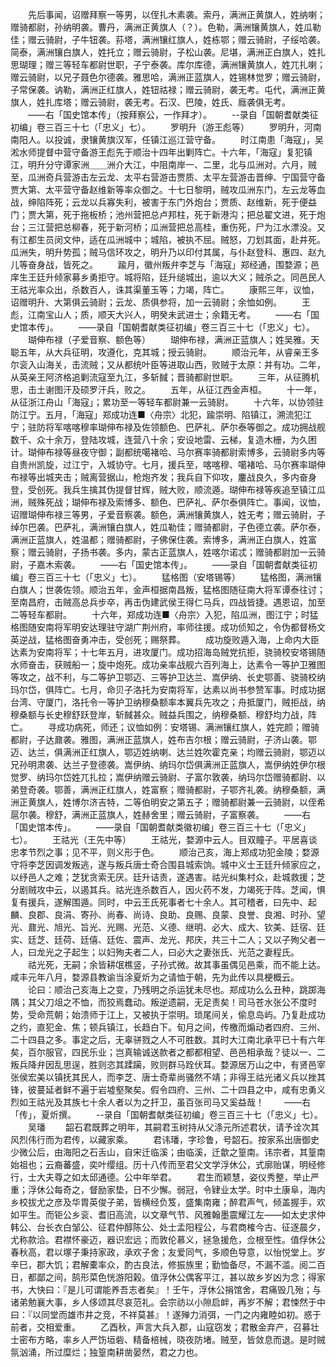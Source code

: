 <!-- { "loadSidebar": true } -->
　　先后事闻，诏赠拜察一等男，以侄扎木素袭。索丹，满洲正黄旗人，姓纳喇；赠骑都尉，孙纳明袭。曹丹，满洲正黄旗人（？）。色勒，满洲镶黄旗人，姓瓜勒佳；赠云骑尉，子牛钮袭。荪塔，满洲镶红旗人，姓栋鄂；赠云骑尉，子绥哈袭。简泰，满洲镶白旗人，姓托立；赠云骑尉，子松山袭。尼堪，满洲正白旗人，姓扎思瑚理；赠三等轻车都尉世职，子宁泰袭。库尔库德，满洲镶黄旗人，姓兀扎喇；赠云骑尉，以兄子聂色尔德袭。雅思哈，满洲正蓝旗人，姓锡林觉罗；赠云骑尉，子常保袭。讷勒，满洲正红旗人，姓钮祜禄；赠云骑尉，袭无考。屯代，满洲正黄旗人，姓扎库塔；赠云骑尉，袭无考。石汉、巴陵，姓氏、廕袭俱无考。
　　——右「国史馆本传」（按拜察公，一作拜才）。
　　--录自「国朝耆献类征初编」卷三百三十七（「忠义」七）。
　　罗明升（游王彪等）
　　罗明升，河南南阳人。以投诚，隶镶黄旗汉军，任镇江巡江营守备。
　　时江南患「海寇」，吴淞水师提督中营守备游王彪先于顺治十四年出剿阵亡。十六年，「海寇」复犯镇江，明升分守谭家洲＿＿洲介大江，中阻南岸一、二里，北与瓜洲对。六月，贼至，瓜洲奇兵营游击左云龙、太平右营游击贾质、太平左营游击晋绅、宁国营守备贾大第、太平营守备赵维新等率众御之。十七日黎明，贼攻瓜洲东门，左云龙等血战，绅陷阵死；云龙以兵寡失利，被害于东门外炮台；贾质、赵维新，死于便益门；贾大第，死于拖板桥；池州营把总卢邦柱，死于新港沟；把总翟文进，死于炮台；三江营把总柳春，死于新河桥；瓜洲营把总高桂，重伤死，尸为江水漂没。又有江都生员闵文仲，适在瓜洲城中；城陷，被执不屈。贼怒，刀划其面，赴井死。瓜洲失，明升势孤；贼马信环攻之，明升乃以印付其属，与仆赵登科、惠四、赵九儿等奋身战，皆死之。
　　踰月，徽州叛弁李芝与「海寇」郑经通，围婺源；邑庠生王廷升倾家募乡勇拒守。城将陷，廷升缒城出，逾以大义；贼杀之。同邑民人王祜光率众出，杀数百人，诛其渠董玉等；力竭，阵亡。
　　康熙三年，议恤，诏赠明升、大第俱云骑尉；云龙、质俱参将，加一云骑尉；余恤如例。
　　王彪，江南宝山人；质，顺天大兴人，明癸未武进士；余籍无考。
　　——右「国史馆本传」。
　　——录自「国朝耆献类征初编」卷三百三十七（「忠义」七）。
　　瑚伸布禄（子爱音察、额色等）
　　瑚伸布禄，满洲正蓝旗人；姓吴雅。天聪五年，从大兵征明，攻遵化，克其城；授云骑尉。
　　顺治元年，从睿亲王多尔衮入山海关，击流贼；又从都统叶臣等进取山西，败贼于太原：并有功。二年，从英亲王阿济格追剿流寇至九江，多斩馘；晋骑都尉世职。
　　三年，从征腾机思，击土谢图汗及硕罗汗兵，败之。
　　五年，从征江西金声桓。
　　十一年，从征浙江舟山「海寇」；累功至一等轻车都尉兼一云骑尉。
　　十六年，以协领驻防江宁。五月，「海寇」郑成功连■〈舟宗〉北犯，踰崇明、陷镇江，溯流犯江宁；驻防将军喀喀穆率瑚伸布禄及佐领额色、巴萨礼、萨尔泰等御之。成功拥战舰数千、众十余万，登陆攻城，连营八十余；安设地雷、云梯，复造木栅，为久困计。瑚伸布禄等昼夜守御；副都统噶褚哈、马尔赛率骑都尉索博多，云骑尉多内等自贵州凯旋，过江宁，入城协守。七月，援兵至，喀喀穆、噶褚哈、马尔赛率瑚伸布禄等出城夹击；贼离营据山，枪炮齐发；我兵自下仰攻，鏖战良久，多内奋身登，受创死。我兵生擒其伪提督甘辉，贼大败，顺流遁。瑚伸布禄等疾追至镇江瓜洲，贼殊死战；瑚伸布禄及索博多、额色、巴萨礼、萨尔泰俱阵亡。事闻，议恤，诏赠瑚伸布禄三等男，子爱音察袭。额色，满洲镶黄旗人，姓无考；赠云骑尉，子绰尔巴袭。巴萨礼，满洲镶白旗人，姓瓜勒佳；赠骑都尉，子色德立袭。萨尔泰，满洲正蓝旗人，姓温都；赠骑都尉，子佛保住袭。索博多，满洲正白旗人，姓富察；赠云骑尉，子扬书袭。多内，蒙古正蓝旗人，姓喀尔诺忒；赠骑都尉加一云骑尉，子嘉木索袭。
　　——右「国史馆本传」。
　　——录自「国朝耆献类征初编」卷三百三十七（「忠义」七）。
　　猛格图（安塔锡等）
　　猛格图，满洲镶白旗人；世袭佐领。顺治五年，金声桓据南昌叛，猛格图随征南大将军谭泰往讨；至南昌府，击贼高总兵步卒，再击伪建武侯王得仁马兵，四战皆捷。遇恩诏，加至二等轻车都尉。
　　十六年，郑成功连■〈舟宗〉入犯，陷瓜洲，图江宁；时猛格图随安南将军明安达理驻守湖广荆州府，率师往援。成功侦知之，令伪都督杨文英逆战，猛格图奋勇冲击，受创死；赐祭葬。
　　成功旋败遁入海，上命内大臣达素为安南将军；十七年五月，进攻厦门。成功招海岛贼党抗拒，骁骑校安塔锡随水师奋击，获贼船一；旋中炮死。成功亲率战舰六百列海上，达素令一等护卫雅图等攻之，战不利，与二等护卫鄂迈、三等护卫达兰、嵩伊纳、长史鄂善、骁骑校纳玛尔岱，俱阵亡。七月，命贝子洛托为安南将军，达素以尚书参赞军事。时成功据台湾、守厦门，洛托令一等护卫纳穆桑额率本翼兵先攻之；舟抵厦门，贼拒战，纳穆桑额与长史穆舒跃登岸，斩馘甚众。贼益兵围之，纳穆桑额、穆舒均力战，阵亡。
　　寻成功病死，师还；议恤如例：安塔锡、满洲镶红旗人，姓完颜；赠骑都尉，子达鼐袭。雅图，满洲正蓝旗人，姓布吉尔根；赠云骑尉，子济山袭。鄂迈、达兰，俱满洲正红旗人，鄂迈姓纳喇、达兰姓吹霍克亲；均赠云骑尉，鄂迈以兄孙明肃袭、达兰子登德袭。嵩伊纳、纳玛尔岱俱满洲正蓝旗人，嵩伊纳姓伊尔根觉罗、纳玛尔岱姓兀扎拉；嵩伊纳赠云骑尉、子富尔敦袭，纳玛尔岱赠骑都尉、以弟登奇袭。鄂善，满洲正红旗人，姓富察；赠骑都尉，子鄂齐礼袭。纳穆桑额，满洲正黄旗人，姓博尔济吉特，二等伯明安之第五子；赠骑都尉兼一云骑尉，以侄希扈尔袭。穆舒，满洲正蓝旗人，姓赫舍里；赠云骑尉，子富察袭。
　　——右「国史馆本传」。
　　——录自「国朝耆献类徽初编」卷三百三十七（「忠义」七）。
　　王祜光（王先中等）
　　王祜光，婺源中云人。目双瞳子。平居喜谈忠孝节烈之事；见不平，则义形于色。
　　顺治己亥，海上郑成功犯金陵；婺源守将李芝因调发叛逃，遂与叛兵唐士奇合围县城索饷。城中义士王廷升倾家应之，以纾邑人之难；芝犹贪索无厌。廷升诘责，遂遇害。祜光纠集村众，赴城救援；芝分剧贼攻中云，以遏其兵。祜光连杀数百人，因火药不发，力竭死于阵。芝闻，惧复有援兵，遂解围遁。同时，中云王氏死事者七十余人。其可稽者，曰先中、起麟、良郡、良涓、寄孙、尚春、尚诗、良助、良赐、良蒙、良誉、良湘、时孙、望光、鼐光、旭光、旨光、光赐、光范、义德、继明、必大、成大、钦美、廷宿、廷实、廷芝、廷荷、廷僖、廷佐、震声、龙光、邦庆，共三十二人；又以子殉父者一人，曰龙光之子起生；以妇殉夫者二人，曰必大之妻张氏、光范之妻程氏。
　　祜光死，无嗣；余皆耕氓樵竖，子孙式微。故其事虽偶见邑乘，而不能上达。咸丰元年八月，婺源县教谕当涂夏炘为之请恤于朝，先为此传以具梗概云。
　　论曰：顺治己亥海上之变，乃残明之杀运犹未尽也。郑成功么么丑种，跳踯海隅；其父刀俎之不恤，而狡焉蠢动。叛逆遗嗣，无足责矣！司马苍水张公不度时势，受命荒朝；始溃师于江上，又被执于崇明。琐尾间关，偷息岛屿。乃复赴成功之约，直犯金、焦；顿兵镇江，长趋白下。旬月之间，传檄而煽动者四府、三州、二十四县之多。事定之后，无辜骈戮之人不可胜数。其时大江南北承平已十有六年矣，百尔服官，四民乐业；岂真输诚送款者之都都相望、邑邑相承哉？徒以一、二叛兵降弁因乱思逞，胜则恣其蹂躏，败则群马跧伏耳。婺源居万山之中，有贤邑宰张侯宏美以镇抚其民人，而李芝、唐士奇辈尚骚然不靖；非得王祜光诸义兵以挫其锋，彼蔓延者鲜不遍于岩墟壑聚矣。假令四府、三州、二十四县之中，咸有忠勇义烈如王祜光及其族七十余人者以为之扞卫，虽百张司马又奚益哉！
　　——右「传」，夏炘撰。
　　--录自「国朝耆献类征初编」卷三百三十七（「忠义」七）。
　　吴璠
　　韶石君既葬之明年，其嗣君玉树持从父涤元所述君状，请予诠次其风烈伟行而为君传，以藏家乘。
　　君讳璠，字珍鲁，号韶石。按家系出唐御史少微公后，由海阳之石舌山，自宋迁临溪；由临溪，迁歙之篁南。讳宗者，其篁南始祖也；云裔蕃盛，奕叶缨组。历十八传而至君父文学浮休公，式廓贻谋，明经修行，士大夫尊之如太邱通德。公中年举君。
　　君生而颖慧，姿仪秀整，举止严重；浮休公每奇之，督励家垫，日不少懈。弱冠，令肄业太学。时中土康阜，海内乡校拔尤之彦及华胄英俊子弟，皆横经负笈，盛集南雍；醉君声气，倾盖握手，欢如平生。而钜公乡衮、耆旧高流，以文章气节、风雅翰墨震耀江左——如太史求仲韩公、台长衣白邹公、征君仲醇陈公、处士孟阳程公，与君商榷今古、征逐晨夕，尤称款洽。君襟怀豪迈，器识宏远；而敦伦慕义，拯急援危，佥根至性。值俘休公春秋高，君以塚子秉持家政，承欢子舍；友爱同气，多顺色导意，以怡悦堂上。岁辛巳，郡大饥；君解橐率众，酌古良法，修振族里；勤恤备尽，不漏不滥。阅二百日，都鄙之间，鹄形菜色恍游阳榖。值浮休公偶客平江，甚以故乡岁凶为念；得家书，大快曰：『是儿可谓能养吾志者矣』！壬午，浮休公捐馆舍，君痛毁几殆；与诸弟勉襄大事，乡人侈颂其尽哀范礼。会宗祊以小隙启衅，再岁不解；君悚然于中曰：『以同堂而雄市井之竞，不祥莫甚』！遂殚力消弭，一门之内雍睦如初。惑于前者，交相爱重。
　　乙酉秋，声言大兵入郡，山寇窃发；君散金弃产，召募壮士密布方略，率乡人严饬垣砦、精备棓械，晓夜防堵。贼至，皆敛息而退。是时贼氛汹涌，所过糜烂；独篁南耕凿晏然，君之力也。
